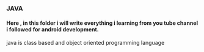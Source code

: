 <h3>JAVA </h3>
<h4> Here , in this folder i will write everything i learning from you tube channel i followed 
for android development.</h4>

java is class based and object oriented programming language
